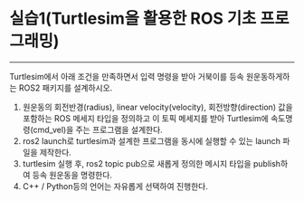 # 실습1(Turtlesim을 활용한 ROS 기초 프로그래밍)

---


Turtlesim에서 아래 조건을 만족하면서 입력 명령을 받아 거북이를 등속 원운동하게하는 ROS2 패키지를 설계하시오. 

1. 원운동의 회전반경(radius), linear velocity(velocity), 회전방향(direction) 값을 포함하는 ROS 메세지 타입을 정의하고 이 토픽 메세지를 받아 Turtlesim에 속도명령(cmd_vel)을 주는 프로그램을 설계한다. 
2. ros2 launch로 turtlesim과 설계한 프로그램을 동시에 실행할 수 있는 launch 파일을 제작한다. 
3. turtlesim 실행 후, ros2 topic pub으로 새롭게 정의한 메시지 타입을 publish하여 등속 원운동을 명령한다. 
4. C++ / Python등의 언어는 자유롭게 선택하여 진행한다.
